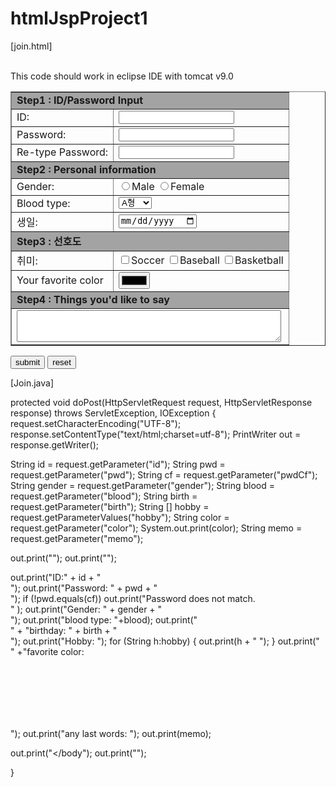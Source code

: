 # htmlJspProject1
[join.html]
<!DOCTYPE html>
<html>
<head>
<meta charset="UTF-8">
<title>This is htmljsp project assignment 4 that I'm taking in a bootcamp</title>
  <br>
  This code should work in eclipse IDE with tomcat v9.0
</head>
  
<body>

<form action="join" method="post">
<!-- setting up a boundaries to put things on-->
<table border width="400">
<tr>
<td colspan=2 bgcolor="#A3A3A3"><b>Step1 : ID/Password Input</b></td>
</tr>
<tr>
<td>ID: </td>
<td><input type="text" name="id"></td>
</tr>
<tr>
<td>Password: </td>
<td><input type="password" name="pwd"></td>
</tr>
<tr>
<td>Re-type Password: </td>
<td><input type="password" name="pwdCf"></td>
</tr>
<!-- we'll setup servlet to send password and userid to the database so we can compare it to database in server-->
  
<tr><td colspan=2 bgcolor="#A3A3A3"><b>Step2 : Personal information</b></td></tr>
<tr><td>Gender: </td><td><input type="radio" name="gender" value="Male">Male
<input type="radio" name="gender" value="Female">Female</td></tr>
<tr><td>Blood type: </td>
<td><select name="blood" >
  <!-- for selecting multiple options, we should add a line to enable multi-selection, but this is for the blood type. -->
<option value="A형">A형
<option> B형
<option> AB형
<option> O형
  </option>
</select>
</td></tr>
<tr><td>생일:</td> <td><input type="date" name="birth"></td></tr>

<tr><td colspan=2 bgcolor="#A3A3A3"><b>Step3 : 선호도</b></td></tr>
<tr><td>취미:</td><td><input type="checkbox" name="hobby" value="Soccer">Soccer
<input type="checkbox" name="hobby" value="Baseball">Baseball
<input type="checkbox" name="hobby" value="Basketball">Basketball
  </td></tr>
<tr><td>Your favorite color </td><td><input type="color" name="color"></td></tr>

<tr><td colspan=2 bgcolor="#A3A3A3"><b>Step4 : Things you'd like to say</b></td></tr>
<tr><td colspan=2><textarea name = "memo" rows="3" cols="50"></textarea></td></tr>

</table>

<input type="submit" value="submit">
<input type="reset" value="reset"><br>
</form>

</body>
</html>


[Join.java]

protected void doPost(HttpServletRequest request, HttpServletResponse response) throws ServletException, IOException {
request.setCharacterEncoding("UTF-8");
response.setContentType("text/html;charset=utf-8");
PrintWriter out = response.getWriter();

String id = request.getParameter("id");
String pwd = request.getParameter("pwd");
String cf = request.getParameter("pwdCf");
String gender = request.getParameter("gender");
String blood = request.getParameter("blood");
String birth = request.getParameter("birth");
String [] hobby = request.getParameterValues("hobby");
String color = request.getParameter("color");
System.out.print(color);
String memo = request.getParameter("memo");


out.print("<html><head><title>Join</title></head><html>");
out.print("<body>");

out.print("ID:" + id + "<br>");
out.print("Password: " + pwd + "<br>");
if (!pwd.equals(cf)) out.print("Password does not match. <br>" );
out.print("Gender: " + gender + "<br>");
out.print("blood type: "+blood);
out.print("<br>" + "birthday: " + birth + "<br>");
out.print("Hobby: ");
for (String h:hobby) {
out.print(h + " ");
}
out.print("<br>" +"favorite color: <div style='width:100px;height:100px;background:" + color + "'></div>");
out.print("any last words: ");
out.print(memo);

out.print("</body");
out.print("</html>");

}
